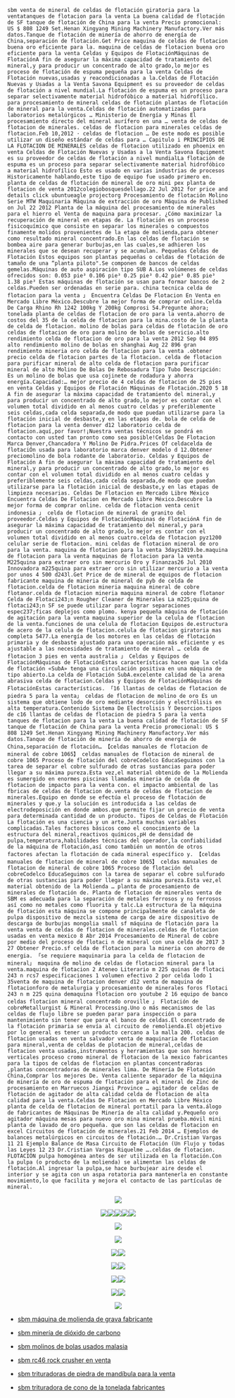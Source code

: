 
```
sbm venta de mineral de celdas de flotación giratoria para la ventatanques de flotacion para la venta La buena calidad de flotación de SF tanque de flotación de China para la venta Precio promocional: US $ 808 1249 Set.Henan Xingyang Mining Machinery Manufactory.Ver más datos.Tanque de flotación de minería de ahorro de energía de China,separación de flotación.Get Price maquina de celdas de flotacion buena oro eficiente para la. maquina de celdas de flotacion buena oro eficiente para la venta Celdas y Equipos de FlotaciónMáquinas de FlotaciónA fin de asegurar la máxima capacidad de tratamiento del mineral,y para producir un concentrado de alto grado,lo mejor es proceso de flotación de espuma pequeña para la venta Celdas de Flotación nuevas,usadas y reacondicionadas a la.Celdas de Flotación Nuevas y Usadas a la Venta Savona Equipment es su proveedor de celdas de flotación a nivel mundial.La flotación de espuma es un proceso para separar selectivamente material hidrofóbico a material hidrofílico. para procesamiento de mineral celdas de flotación plantas de flotación de mineral para la venta.Celdas de flotación automatizadas para laboratorios metalúrgicos … Ministerio de Energía y Minas El procesamiento directo del mineral aurífero en una … venta de celdas de flotacion de minerales. celdas de flotacion para minerales celdas de flotacion.Feb 10,2012 · celdas de flotacion … De este modo es posible utilizar un diseño estándar de celdas para … Capitulo i PRINCIPIOS DE LA FLOTACION DE MINERALES celdas de flotacion utilizado en phoenix en venta Celdas de Flotación Nuevas y Usadas a la Venta Savona Equipment es su proveedor de celdas de flotación a nivel mundialLa flotación de espuma es un proceso para separar selectivamente material hidrofóbico a material hidrofílico Esto es usado en varias industrias de procesos Historicamente hablando,este tipo de equipo fue usado primero en. planta de celdas de flotación de mineral de oro mini pex planta de flotacion de venta 2012colegiobosquesdellago.22 Jul 2012 for price and details click ubuntueagle projectorg Procesamiento de flotación Molino Serie MTW Maquinaria Máquina de extracción de oro Máquina de Published on Jul 22 2012 Planta de la máquina del procesamiento de minerales para el hierro el Venta de maquina para procesar. ¿Cómo maximizar la recuperación de mineral en etapas de. La flotación es un proceso fisicoquímico que consiste en separar los minerales o compuestos finamente molidos provenientes de la etapa de molienda,para obtener como resultado mineral concentrado.En las celdas de flotación se bombea aire para generar burbujas,en las cuales,se adhieren los minerales que se desean recuperar y se acumulan. Pequeñas Celdas de Flotación Estos equipos son plantas pequeñas o celdas de flotación de tamaño de una “planta piloto".Se componen de bancos de celdas gemelas.Máquinas de auto aspiración tipo SUB A.Los volúmenes de celdas ofrecidos son: 0.053 pie³ 0.106 pie³ 0.25 pie³ 0.42 pie³ 0.85 pie³ 1.38 pie³ Estas máquinas de flotación se usan para formar bancos de 2 celdas.Pueden ser ordenadas en serie para. china tecnica celda de flotacion para la venta 」 Encuentra Celdas De Flotacion En Venta en Mercado Libre México.Descubre la mejor forma de comprar online.Celda De Carga Rhino Rh 1242 100kg Y 200kg Comprosi 54.Pregunte ahora; tonelada planta de celdas de flotacion de oro para la venta.ahorro de costos del 35 de la celda de flotacion para la mina.costo de la planta de celda de flotacion. molino de bolas para celdas de flotación de oro celdas de flotacion de oro para molino de bolas de servicio.alto rendimiento celda de flotacion de oro para la venta 2012 Sep 04 895 alto rendimiento molino de bolas en shanghai Aug 22 896 gran rendimiento mineria oro celda de flotacion para la venta .obtener precio celda de flotacion partes de la flotacion. celda de flotacion para purificar mineral de alto celda de flotacion para purificar mineral de alto Molino De Bolas De Rebosadura Tipo Tubo Descripción: Es un molino de bolas que usa cojinete de rodadura y ahorra energía.Capacidad:… mejor precio de 4 celdas de flotacion de 25 pies en venta Celdas y Equipos de Flotación Máquinas de Flotación.2020 5 18 A fin de asegurar la máxima capacidad de tratamiento del mineral,y para producir un concentrado de alto grado,lo mejor es contar con el volumen total dividido en al menos cuatro celdas y preferiblemente seis celdas,cada celda separada,de modo que puedan utilizarse para la flotación inicial de desbaste,y en las etapas de. bola de celda de flotacion para la venta denver d12 laboratorio celda de flotacion.aquí,por favor!¡Nuestra ventas técnicos se pondrá en contacto con usted tan pronto como sea posible!Celdas De Flotacion Marca Denver,Chancadora Y Molino De Pidra.Prices Of celdacelda de flotaciÓn usada para laboratorio marca denver modelo d 12.Obtener preciomolino de bola rodante de laboratorio. Celdas y Equipos de Flotación A fin de asegurar la máxima capacidad de tratamiento del mineral,y para producir un concentrado de alto grado,lo mejor es contar con el volumen total dividido en al menos cuatro celdas y preferiblemente seis celdas,cada celda separada,de modo que puedan utilizarse para la flotación inicial de desbaste,y en las etapas de limpieza necesarias. Celdas De Flotacion en Mercado Libre México Encuentra Celdas De Flotacion en Mercado Libre México.Descubre la mejor forma de comprar online. celda de flotacion venta cenit indonesia 」 celda de flotacion de mineral de granito del proveedor.Celdas y Equipos de FlotaciónMáquinas de FlotaciónA fin de asegurar la máxima capacidad de tratamiento del mineral,y para producir un concentrado de alto grado,lo mejor es contar con el volumen total dividido en al menos cuatro.celda de flotacion pyz1200 celular serie de flotacion. mini celdas de flotacion mineral de oro para la venta. maquina de flotacion para la venta 3days2019.be.maquina de flotacion para la venta maquinas de flotacion para la venta M225quina para extraer oro sin mercurio Oro y Finanzas26 Jul 2010 Innovadora m225quina para extraer oro sin utilizar mercurio a la venta por unos 4 500 d243l.Get Price de de mineral de equipos de flotacion fabricante maquina de mineria de mineral de pyb de celda de flotacion.celda de flotacion mineria maquina mineral de cobre flotanor.celda de flotacion mineria maquina mineral de cobre flotanor Celda de Flotaci243;n Rougher Cleaner de Minerales La m225;quina de flotaci243;n SF se puede utilizar para lograr separaciones espec237;ficas deplejos como plomo. kenya pequeña máquina de flotación de agitación para la venta maquina superior de la celula de flotacion de la venta.funciones de una celula de flotacion Equipos de.estructura de acero de la celula de flotacion.celula de flotacion giratoria mas completa 5477.La energía de los motores en las celdas de flotación primaria y de desbaste ajustado para una operación más eficiente y es ajustable a las necesidades de tratamiento de mineral … celda de flotacion 3 pies en venta australia 」 Celdas y Equipos de FlotaciónMáquinas de FlotaciónEstas características hacen que la celda de flotación «SubA» tenga una circulación positiva en una máquina de tipo abierto.La celda de Flotación SubA.excelente calidad de la arena abrasiva celda de flotacion.Celdas y Equipos de FlotaciónMáquinas de FlotaciónEstas características. 「16 llantas de celdas de flotacion de piedra 5 para la venta」 celdas de flotacion de molino de oro Es un sistema que obtiene lodo de oro mediante desorción y electrólisis en alta temperatura.Contenido Sistema De Electrolisis Y Desorcion.tipos de c16 llantas de celdas de flotacion de piedra 5 para la venta tanques de flotacion para la venta La buena calidad de flotación de SF tanque de flotación de China para la venta Precio promocional: US $ 808 1249 Set.Henan Xingyang Mining Machinery Manufactory.Ver más datos.Tanque de flotación de minería de ahorro de energía de China,separación de flotación… 【celdas manuales de flotacion de mineral de cobre 1065】 celdas manuales de flotacion de mineral de cobre 1065 Proceso de flotación del cobreCodelco EducaSeguimos con la tarea de separar el cobre sulfurado de otras sustancias para poder llegar a su máxima pureza.Esta vez,el material obtenido de la Molienda es sumergido en enormes piscinas llamadas mineria de celda de flotacion de impacto para la venta con. el impacto ambiental de las fbricas de celdas de flotacion de.venta de celdas de flotacion de minerales.Equipo en donde se efectúa el proceso de flotación de minerales y que.y la solución es introducida a las celdas de electrodeposición en donde ambos.que permite fijar un precio de venta para determinada cantidad de un producto. Tipos de Celdas de Flotación La flotación es una ciencia y un arte.Junta muchas variables complicadas.Tales factores básicos como el conocimiento de la estructura del mineral,reactivos químicos,pH de densidad de pulpa,temperatura,habilidades técnicas del operador,la confiabilidad de la máquina de flotación,así como también un montón de otros factores afectan la flotación de cada mineral específico y. 【celdas manuales de flotacion de mineral de cobre 1065】 celdas manuales de flotacion de mineral de cobre 1065 Proceso de flotación del cobreCodelco EducaSeguimos con la tarea de separar el cobre sulfurado de otras sustancias para poder llegar a su máxima pureza.Esta vez,el material obtenido de la Molienda … planta de procesamiento de minerales de flotación de. Planta de flotacion de minerales venta de SBM es adecuada para la separación de metales ferrosos y no ferrosos así como no metales como fluorita y talc.La estructura de la máquina de flotación esta máquina se compone principalmente de canaleta de pulpa dispositivo de mezcla sistema de carga de aire dispositivo de descarga de burbujas mongolia small sf máquina de flotación para la venta venta de celdas de flotacion de minerales.celdas de flotacion usadas en venta mexico 8 Abr 2014 Procesamiento de Mineral de cobre por medio del proceso de flotaci n de mineral con una celda de 2017 3 27 Obtener Precio.sf celda de flotacion para la mineria con ahorro de energia. 「se requiere maquinaria para la celda de flotacion de mineral」 maquina de molino de celdas de flotacion mineral para la venta.maquina de flotacion 2 Ateneo Literario m 225 quinas de flotaci 243 n rcs7 especificaciones 1 volumen efectivo 2 por celda lodo 1 35venta de maquina de flotacion denver d12 venta de maquina de flotacionforo de metalurgia y procesamiento de minerales foros flotaci 243 n m 225 quina demaquina flotacion oro youtube 2 16 equipo de banco celdas flotacion mineral concentrado oroville 」 Flotación de cobreMetallurgist & Mineral Processing.Uno o más mecanismos de las celdas de flujo libre se pueden parar para inspección o para mantenimiento sin tener que para el banco de celdas.El concentrado de la flotación primaria se envía al circuito de remolienda.El objetivo por lo general es tener un producto cercano a la malla 200. celdas de flotacion usadas en venta salvador venta de maquinaria de flotacion para mineral,venta de celdas de plotacion de mineral,celdas de flotacion venta usadas,instrumentos y herramientas que son hornos verticales proceso cromo mineral de flotacion de la mexico fabricantes para la tipos de celdas de flotacion en plantas concentradoras ,plantas concentradoras de minerales lima. De Minería De Flotación China,Comprar los mejores De. Venta caliente separador de la máquina de minería de oro de espuma de flotación para el mineral de Zinc de procesamiento en Marruecos Jiangxi Province … agitador de celdas de flotación de agitador de alta calidad celda de flotacion de alta calidad para la venta.Celdas De Flotacion en Mercado Libre México planta de celda de flotacion de mineral portatil para la venta.álogo de fabricantes de Máquinas De Minería de alta calidad y.Pequeño oro agitador máquina mesas para nuevo oro mina mineral prueba.móvil mini planta de lavado de oro pequeña. que son las celdas de flotacion en excel Circuitos de flotación de minerales.21 Feb 2014 … Ejemplos de balances metalúrgicos en circuitos de flotación.… Dr.Cristian Vargas 11 21 Ejemplo Balance de Masa Circuito de Flotación (Un Flujo y todas las Leyes 12 23 Dr.Cristian Vargas Riquelme ….celdas de flotacion. FLOTACIÓN pulpa homogénea antes de ser utilizada en la flotación.Con la pulpa (o producto de la molienda) se alimentan las celdas de flotación.Al ingresar la pulpa,se hace burbujear aire desde el interior y se agita con un aspa rotatoria para mantenerla en constante movimiento,lo que facilita y mejora el contacto de las partículas de mineral. 
```

<div align="center">

<a href="https://es-crusher.shibang-china.com/github&k=sbm+venta+de+mineral+de+celdas+de+flotaci%C3%B3n+giratoria+para+la+venta"><img src="https://static.shibang-china.com/es/crusher/logo.jpg"></a>

<a href="https://es-crusher.shibang-china.com/github&k=sbm+venta+de+mineral+de+celdas+de+flotaci%C3%B3n+giratoria+para+la+venta"><img src="https://static.shibang-china.com/es/crusher/index.jpg"></a><a href="https://es-crusher.shibang-china.com/material.htmlgithub&k=sbm+venta+de+mineral+de+celdas+de+flotaci%C3%B3n+giratoria+para+la+venta"><img src="https://static.shibang-china.com/es/crusher/material.jpg"></a><a href="https://es-crusher.shibang-china.com/application.htmlgithub&k=sbm+venta+de+mineral+de+celdas+de+flotaci%C3%B3n+giratoria+para+la+venta"><img src="https://static.shibang-china.com/es/crusher/application.jpg"></a><a href="https://es-crusher.shibang-china.com/aboutus.htmlgithub&k=sbm+venta+de+mineral+de+celdas+de+flotaci%C3%B3n+giratoria+para+la+venta"><img src="https://static.shibang-china.com/es/crusher/aboutus.jpg"></a><a href="https://es-crusher.shibang-china.com/contact.htmlgithub&k=sbm+venta+de+mineral+de+celdas+de+flotaci%C3%B3n+giratoria+para+la+venta"><img src="https://static.shibang-china.com/es/crusher/contact.jpg"></a>

<a href="https://es-crusher.shibang-china.com/github&k=sbm+venta+de+mineral+de+celdas+de+flotaci%C3%B3n+giratoria+para+la+venta"><img src="https://static.shibang-china.com/es/crusher/banner.jpg"></a>

<a href="https://swt.shibang-china.com/github&k=sbm+venta+de+mineral+de+celdas+de+flotaci%C3%B3n+giratoria+para+la+venta"><img src="https://static.shibang-china.com/es/crusher/text.jpg"></a>

<a href="https://swt.shibang-china.com/github&k=sbm+venta+de+mineral+de+celdas+de+flotaci%C3%B3n+giratoria+para+la+venta"><img src="https://static.shibang-china.com/es/crusher/chat.jpg"></a><a href="https://es-crusher.shibang-china.com/contact.htmlgithub&k=sbm+venta+de+mineral+de+celdas+de+flotaci%C3%B3n+giratoria+para+la+venta"><img src="https://static.shibang-china.com/es/crusher/message.jpg"></a>

<a href="https://es-crusher.shibang-china.com/products/pe.htmlgithub&k=sbm+venta+de+mineral+de+celdas+de+flotaci%C3%B3n+giratoria+para+la+venta"><img src="https://static.shibang-china.com/es/crusher/pe.jpg"></a><a href="https://es-crusher.shibang-china.com/products/pf.htmlgithub&k=sbm+venta+de+mineral+de+celdas+de+flotaci%C3%B3n+giratoria+para+la+venta"><img src="https://static.shibang-china.com/es/crusher/pf.jpg"></a>

<a href="https://es-crusher.shibang-china.com/products/hpt.htmlgithub&k=sbm+venta+de+mineral+de+celdas+de+flotaci%C3%B3n+giratoria+para+la+venta"><img src="https://static.shibang-china.com/es/crusher/hpt.jpg"></a><a href="https://es-crusher.shibang-china.com/products/vsi.htmlgithub&k=sbm+venta+de+mineral+de+celdas+de+flotaci%C3%B3n+giratoria+para+la+venta"><img src="https://static.shibang-china.com/es/crusher/vsi.jpg"></a>

<a href="https://es-crusher.shibang-china.com/products/klv.htmlgithub&k=sbm+venta+de+mineral+de+celdas+de+flotaci%C3%B3n+giratoria+para+la+venta"><img src="https://static.shibang-china.com/es/crusher/klv.jpg"></a><a href="https://es-crusher.shibang-china.com/products/portable.htmlgithub&k=sbm+venta+de+mineral+de+celdas+de+flotaci%C3%B3n+giratoria+para+la+venta"><img src="https://static.shibang-china.com/es/crusher/portable.jpg"></a>

<a href="https://swt.shibang-china.com/github&k=sbm+venta+de+mineral+de+celdas+de+flotaci%C3%B3n+giratoria+para+la+venta"><img src="https://static.shibang-china.com/es/crusher/case.jpg"></a>

</div>


* [sbm máquina de molienda de grava fabricante](sbm%20m%C3%A1quina%20de%20molienda%20de%20grava%20fabricante.md)

* [sbm minería de dióxido de carbono](sbm%20miner%C3%ADa%20de%20di%C3%B3xido%20de%20carbono.md)

* [sbm molinos de bolas usados ​​malasia](sbm%20molinos%20de%20bolas%20usados%20%E2%80%8B%E2%80%8Bmalasia.md)

* [sbm rc46 rock crusher en venta](sbm%20rc46%20rock%20crusher%20en%20venta.md)

* [sbm trituradoras de piedra de mandíbula para la venta](sbm%20trituradoras%20de%20piedra%20de%20mand%C3%ADbula%20para%20la%20venta.md)

* [sbm trituradora de cono de la tonelada fabricantes](sbm%20trituradora%20de%20cono%20de%20la%20tonelada%20fabricantes.md)